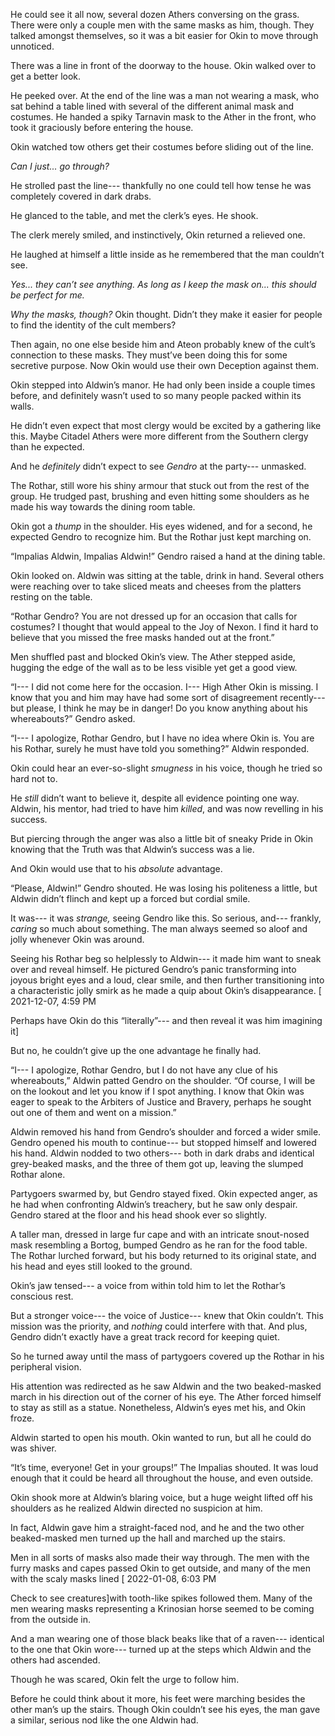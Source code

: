 He could see it all now, several dozen Athers conversing on the grass. There were only a couple men with the same masks as him, though. They talked amongst themselves, so it was a bit easier for Okin to move through unnoticed.

There was a line in front of the doorway to the house. Okin walked over to get a better look.

He peeked over. At the end of the line was a man not wearing a mask, who sat behind a table lined with several of the different animal mask and costumes. He handed a spiky Tarnavin mask to the Ather in the front, who took it graciously before entering the house.

Okin watched tow others get their costumes before sliding out of the line. 

*Can I just... go through?* 

He strolled past the line--- thankfully no one could tell how tense he was completely covered in dark drabs. 

He glanced to the table, and met the clerk’s eyes. He shook.

The clerk merely smiled, and instinctively, Okin returned a relieved one.

He laughed at himself a little inside as he remembered that the man couldn’t see.

*Yes... they can’t see anything. As long as I keep the mask on... this should be perfect for me.*

*Why the masks, though?* Okin thought. Didn’t they make it easier for people to find the identity of the cult members?

Then again, no one else beside him and Ateon probably knew of the cult’s connection to these masks. They must’ve been doing this for some secretive purpose. Now Okin would use their own Deception against them. 

Okin stepped into Aldwin’s manor. He had only been inside a couple times before, and definitely wasn’t used to so many people packed within its walls.

He didn’t even expect that most clergy would be excited by a gathering like this. Maybe Citadel Athers were more different from the Southern clergy than he expected.

And he *definitely* didn’t expect to see *Gendro* at the party--- unmasked.

The Rothar, still wore his shiny armour that stuck out from the rest of the group. He trudged past, brushing and even hitting some shoulders as he made his way towards the dining room table.

Okin got a *thump* in the shoulder. His eyes widened, and for a second, he expected Gendro to recognize him. But the Rothar just kept marching on.

“Impalias Aldwin, Impalias Aldwin!” Gendro raised a hand at the dining table.

Okin looked on. Aldwin was sitting at the table, drink in hand. Several others were reaching over to take sliced meats and cheeses from the platters resting on the table. 

“Rothar Gendro? You are not dressed up for an occasion that calls for costumes? I thought that would appeal to the Joy of Nexon. I find it hard to believe that you missed the free masks handed out at the front.”

Men shuffled past and blocked Okin’s view. The Ather stepped aside, hugging the edge of the wall as to be less visible yet get a good view.

“I--- I did not come here for the occasion. I--- High Ather Okin is missing. I know that you and him may have had some sort of disagreement recently--- but please, I think he may be in danger! Do you know anything about his whereabouts?” Gendro asked.

“I--- I apologize, Rothar Gendro, but I have no idea where Okin is. You are his Rothar, surely he must have told you something?” Aldwin responded.

Okin could hear an ever-so-slight *smugness* in his voice, though he tried so hard not to.

He *still* didn’t want to believe it, despite all evidence pointing one way. Aldwin, his mentor, had tried to have him *killed*, and was now revelling in his success. 

But piercing through the anger was also a little bit of sneaky Pride in Okin knowing that the Truth was that Aldwin’s success was a lie.

And Okin would use that to his *absolute* advantage.

“Please, Aldwin!” Gendro shouted. He was losing his politeness a little, but Aldwin didn’t flinch and kept up a forced but cordial smile.

It was--- it was *strange,* seeing Gendro like this. So serious, and--- frankly, *caring* so much about something. The man always seemed so aloof and jolly whenever Okin was around.

Seeing his Rothar beg so helplessly to Aldwin--- it made him want to sneak over and reveal himself. He pictured Gendro’s panic transforming into joyous bright eyes and a loud, clear smile, and then further transitioning into a characteristic jolly smirk as he made a quip about Okin’s disappearance. \[ 2021-12-07, 4:59 PM

Perhaps have Okin do this “literally”--- and then reveal it was him imagining it\]

But no, he couldn’t give up the one advantage he finally had.

“I--- I apologize, Rothar Gendro, but I do not have any clue of his whereabouts,” Aldwin patted Gendro on the shoulder. “Of course, I will be on the lookout and let you know if I spot anything. I know that Okin was eager to speak to the Arbiters of Justice and Bravery, perhaps he sought out one of them and went on a mission.”

Aldwin removed his hand from Gendro’s shoulder and forced a wider smile. Gendro opened his mouth to continue--- but stopped himself and lowered his hand. Aldwin nodded to two others--- both in dark drabs and identical grey-beaked masks, and the three of them got up, leaving the slumped Rothar alone.

Partygoers swarmed by, but Gendro stayed fixed. Okin expected anger, as he had when confronting Aldwin’s treachery, but he saw only despair. Gendro stared at the floor and his head shook ever so slightly.

A taller man, dressed in large fur cape and with an intricate snout-nosed mask resembling a Bortog, bumped Gendro as he ran for the food table. The Rothar lurched forward, but his body returned to its original state, and his head and eyes still looked to the ground.

Okin’s jaw tensed--- a voice from within told him to let the Rothar’s conscious rest. 

But a stronger voice--- the voice of Justice--- knew that Okin couldn’t. This mission was the priority, and *nothing* could interfere with that. And plus, Gendro didn’t exactly have a great track record for keeping quiet.

So he turned away until the mass of partygoers covered up the Rothar in his peripheral vision.

His attention was redirected as he saw Aldwin and the two beaked-masked march in his direction out of the corner of his eye. The Ather forced himself to stay as still as a statue. Nonetheless, Aldwin’s eyes met his, and Okin froze.

Aldwin started to open his mouth.  Okin wanted to run, but all he could do was shiver.

“It’s time, everyone! Get in your groups!” The Impalias shouted. It was  loud enough that it could be heard all throughout the house, and even outside.

Okin shook more at Aldwin’s blaring voice, but a huge weight lifted off his shoulders as he realized Aldwin directed no suspicion at him. 

In fact, Aldwin gave him a straight-faced nod, and he and the two other beaked-masked men turned up the hall and marched up the stairs.

Men in all sorts of masks also made their way through. The men with the furry masks and capes passed Okin to get outside, and many of the men with the scaly masks lined \[ 2022-01-08, 6:03 PM

Check to see creatures\]with tooth-like spikes followed them. Many of the men wearing masks representing a Krinosian horse seemed to be coming from the outside in.

And a man wearing one of those black beaks like that of a raven--- identical to the one that Okin wore--- turned up at the steps which Aldwin and the others had ascended.

Though he was scared, Okin felt the urge to follow him. 

Before he could think about it more, his feet were marching besides the other man’s up the stairs. Though Okin couldn’t see his eyes, the man gave a similar, serious nod like the one Aldwin had.


